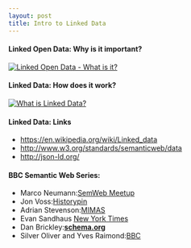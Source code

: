 ```yaml
---
layout: post
title: Intro to Linked Data
---
```


#### Linked Open Data: Why is it important?
[![Linked Open Data - What is it?](https://i.ytimg.com/vi/uju4wT9uBIA/hqdefault.jpg)](https://www.youtube.com/embed/uju4wT9uBIA "Linked Open Data - What is it?")

#### Linked Data: How does it work?
[![What is Linked Data?](https://i.ytimg.com/vi/4x_xzT5eF5Q/hqdefault.jpg)](https://www.youtube.com/embed/4x_xzT5eF5Q "What is Linked Data?")

#### Linked Data: Links
* https://en.wikipedia.org/wiki/Linked_data
* http://www.w3.org/standards/semanticweb/data
* http://json-ld.org/

#### BBC Semantic Web Series:
* Marco Neumann:[SemWeb Meetup](https://youtu.be/8yUvgp-bZ5Q)
* Jon Voss:[Historypin](https://youtu.be/3D2vh7cLpFM)
* Adrian Stevenson:[MIMAS](https://youtu.be/R6VwJLNTUyM)
* Evan Sandhaus [New York Times](https://youtu.be/Xo10ShDK_F8)
* Dan Brickley:[__schema.org__](https://youtu.be/_-6mhdjE1XE)
* Silver Oliver and Yves Raimond:[BBC](https://youtu.be/sCnpSsxsb5U)
